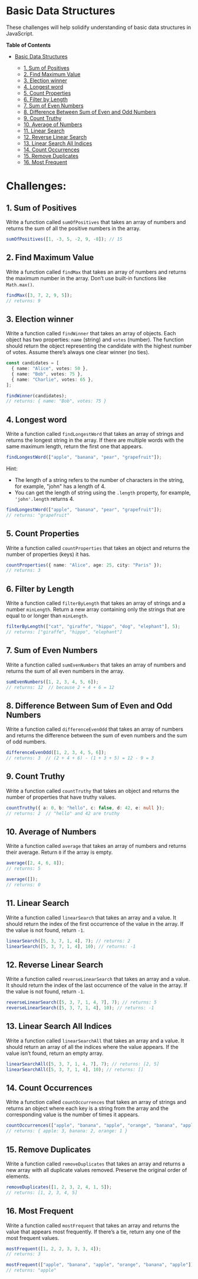 # Basic Data Structures

These challenges will help solidify understanding of basic data structures in JavaScript.

**Table of Contents**

- [Basic Data Structures](#basic-data-structures)

  - [1. Sum of Positives](#1-sum-of-positives)
  - [2. Find Maximum Value](#2-find-maximum-value)
  - [3. Election winner](#3-election-winner)
  - [4. Longest word](#4-longest-word)
  - [5. Count Properties](#5-count-properties)
  - [6. Filter by Length](#6-filter-by-length)
  - [7. Sum of Even Numbers](#7-sum-of-even-numbers)
  - [8. Difference Between Sum of Even and Odd Numbers](#8--difference-between-sum-of-even-and-odd-numbers)
  - [9. Count Truthy](#9-count-truthy)
  - [10. Average of Numbers](#10-average-of-numbers)
  - [11. Linear Search](#11-linear-search)
  - [12. Reverse Linear Search](#12-reverse-linear-search)
  - [13. Linear Search All Indices](#13-linear-search-all-indices)
  - [14. Count Occurrences](#14-count-occurrences)
  - [15. Remove Duplicates](#15-remove-duplicates)
  - [16. Most Frequent](#16-most-frequent)

# Challenges:

## 1. Sum of Positives

Write a function called `sumOfPositives` that takes an array of numbers and returns the sum of all the positive numbers in the array.

```ts
sumOfPositives([1, -3, 5, -2, 9, -8]); // 15
```

## 2. Find Maximum Value

Write a function called `findMax` that takes an array of numbers and returns the maximum number in the array. Don’t use built-in functions like `Math.max()`.

```ts
findMax([3, 7, 2, 9, 5]);
// returns: 9
```

## 3. Election winner

Write a function called `findWinner` that takes an array of objects. Each object has two properties: `name` (string) and `votes` (number). The function should return the object representing the candidate with the highest number of votes. Assume there’s always one clear winner (no ties).

```ts
const candidates = [
  { name: "Alice", votes: 50 },
  { name: "Bob", votes: 75 },
  { name: "Charlie", votes: 65 },
];

findWinner(candidates);
// returns: { name: "Bob", votes: 75 }
```

## 4. Longest word

Write a function called `findLongestWord` that takes an array of strings and returns the longest string in the array. If there are multiple words with the same maximum length, return the first one that appears.

```ts
findLongestWord(["apple", "banana", "pear", "grapefruit"]);
```

Hint:

- The length of a string refers to the number of characters in the string, for example, "john" has a length of 4.
- You can get the length of string using the `.length` property, for example, `'john'.length` returns 4.

```ts
findLongestWord(["apple", "banana", "pear", "grapefruit"]);
// returns: "grapefruit"
```

## 5. Count Properties

Write a function called `countProperties` that takes an object and returns the number of properties (keys) it has.

```ts
countProperties({ name: "Alice", age: 25, city: "Paris" });
// returns: 3
```

## 6. Filter by Length

Write a function called `filterByLength` that takes an array of strings and a number `minLength`. Return a new array containing only the strings that are equal to or longer than `minLength`.

```ts
filterByLength(["cat", "giraffe", "hippo", "dog", "elephant"], 5);
// returns: ["giraffe", "hippo", "elephant"]
```

## 7. Sum of Even Numbers

Write a function called `sumEvenNumbers` that takes an array of numbers and returns the sum of all even numbers in the array.

```ts
sumEvenNumbers([1, 2, 3, 4, 5, 6]);
// returns: 12  // because 2 + 4 + 6 = 12
```

## 8. Difference Between Sum of Even and Odd Numbers

Write a function called `differenceEvenOdd` that takes an array of numbers and returns the difference between the sum of even numbers and the sum of odd numbers.

```ts
differenceEvenOdd([1, 2, 3, 4, 5, 6]);
// returns: 3  // (2 + 4 + 6) - (1 + 3 + 5) = 12 - 9 = 3
```

## 9. Count Truthy

Write a function called `countTruthy` that takes an object and returns the number of properties that have truthy values.

```ts
countTruthy({ a: 0, b: "hello", c: false, d: 42, e: null });
// returns: 2  // "hello" and 42 are truthy
```

## 10. Average of Numbers

Write a function called `average` that takes an array of numbers and returns their average. Return `0` if the array is empty.

```ts
average([2, 4, 6, 8]);
// returns: 5

average([]);
// returns: 0
```

## 11. Linear Search

Write a function called `linearSearch` that takes an array and a value. It should return the index of the first occurrence of the value in the array. If the value is not found, return `-1`.

```ts
linearSearch([5, 3, 7, 1, 4], 7); // returns: 2
linearSearch([5, 3, 7, 1, 4], 10); // returns: -1
```

## 12. Reverse Linear Search

Write a function called `reverseLinearSearch` that takes an array and a value. It should return the index of the last occurrence of the value in the array. If the value is not found, return `-1`.

```ts
reverseLinearSearch([5, 3, 7, 1, 4, 7], 7); // returns: 5
reverseLinearSearch([5, 3, 7, 1, 4], 10); // returns: -1
```

## 13. Linear Search All Indices

Write a function called `linearSearchAll` that takes an array and a value. It should return an array of all the indices where the value appears. If the value isn’t found, return an empty array.

```ts
linearSearchAll([5, 3, 7, 1, 4, 7], 7); // returns: [2, 5]
linearSearchAll([5, 3, 7, 1, 4], 10); // returns: []
```

## 14. Count Occurrences

Write a function called `countOccurrences` that takes an array of strings and returns an object where each key is a string from the array and the corresponding value is the number of times it appears.

```ts
countOccurrences(["apple", "banana", "apple", "orange", "banana", "apple"]);
// returns: { apple: 3, banana: 2, orange: 1 }
```

## 15. Remove Duplicates

Write a function called `removeDuplicates` that takes an array and returns a new array with all duplicate values removed. Preserve the original order of elements.

```ts
removeDuplicates([1, 2, 3, 2, 4, 1, 5]);
// returns: [1, 2, 3, 4, 5]
```

## 16. Most Frequent

Write a function called `mostFrequent` that takes an array and returns the value that appears most frequently. If there’s a tie, return any one of the most frequent values.

```ts
mostFrequent([1, 2, 2, 3, 3, 3, 4]);
// returns: 3

mostFrequent(["apple", "banana", "apple", "orange", "banana", "apple"]);
// returns: "apple"
```
